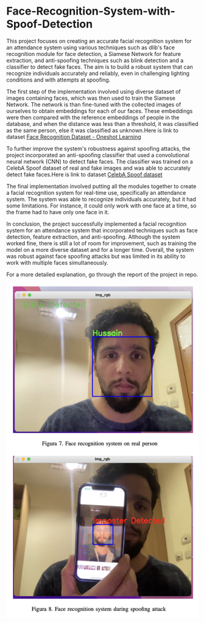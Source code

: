 # Face-Recognition-System-with-Spoof-Detection

This project focuses on creating an accurate facial recognition system for an attendance system using various techniques such as dlib's face recognition module for face detection, a Siamese Network for feature extraction, and anti-spoofing techniques such as blink detection and a classifier to detect fake faces. The aim is to build a robust system that can recognize individuals accurately and reliably, even in challenging lighting conditions and with attempts at spoofing.

The first step of the implementation involved using diverse dataset of images containing faces, which was then used to train the Siamese Network. The network is than fine-tuned with the collected images of ourselves to obtain embeddings for each of our faces. These embeddings were then compared with the reference embeddings of people in the database, and when the distance was less than a threshold, it was classified as the same person, else it was classified as unknown.Here is link to dataset [Face Recognition Dataset - Oneshot Learning](https://www.kaggle.com/datasets/stoicstatic/face-recognition-dataset)

To further improve the system's robustness against spoofing attacks, the project incorporated an anti-spoofing classifier that used a convolutional neural network (CNN) to detect fake faces. The classifier was trained on a CelebA Spoof dataset of real and fake images and was able to accurately detect fake faces.Here is link to dataset [CelebA Spoof dataset](https://mmlab.ie.cuhk.edu.hk/projects/CelebA/CelebA_Spoof.html)

The final implementation involved putting all the modules together to create a facial recognition system for real-time use, specifically an attendance system. The system was able to recognize individuals accurately, but it had some limitations. For instance, it could only work with one face at a time, so the frame had to have only one face in it.

In conclusion, the project successfully implemented a facial recognition system for an attendance system that incorporated techniques such as face detection, feature extraction, and anti-spoofing. Although the system worked fine, there is still a lot of room for improvement, such as training the model on a more diverse dataset and for a longer time. Overall, the system was robust against face spoofing attacks but was limited in its ability to work with multiple faces simultaneously.

For a more detailed explanation, go through the report of the project in repo.

![My Image](images/spoof.png)
